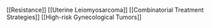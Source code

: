 [[Resistance]]
[[Uterine Leiomyosarcoma]]
[[Combinatorial Treatment Strategies]]
[[High-risk Gynecological Tumors]]
